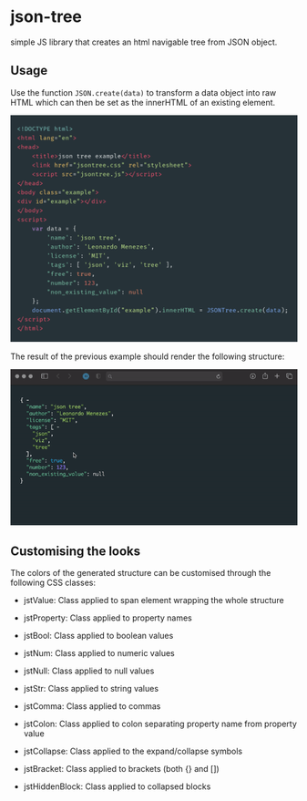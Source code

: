 # json-tree

simple JS library that creates an html navigable tree from JSON object.

## Usage

Use the function `JSON.create(data)` to transform a data object into raw HTML which can then be set as the innerHTML of
an existing element.
 
![](./imgs/example_code.png)

The result of the previous example should render the following structure:

![](./imgs/example_view.gif)

## Customising the looks

The colors of the generated structure can be customised through the following CSS classes:

- jstValue: Class applied to span element wrapping the whole structure

- jstProperty: Class applied to property names

- jstBool: Class applied to boolean values

- jstNum: Class applied to numeric values

- jstNull: Class applied to null values

- jstStr: Class applied to string values

- jstComma: Class applied to commas

- jstColon: Class applied to colon separating property name from property value

- jstCollapse: Class applied to the expand/collapse symbols

- jstBracket: Class applied to brackets (both {} and [])

- jstHiddenBlock: Class applied to collapsed blocks
